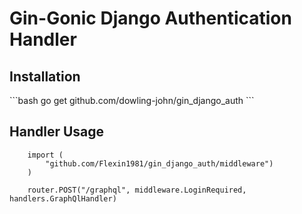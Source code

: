 <h1>Gin-Gonic Django Authentication Handler</h1>

<h2>Installation</h2>
```bash
    go get github.com/dowling-john/gin_django_auth
```


<h2>Handler Usage</h2>

```golang
    import (
	    "github.com/Flexin1981/gin_django_auth/middleware")
    )

    router.POST("/graphql", middleware.LoginRequired, handlers.GraphQlHandler)
    
```